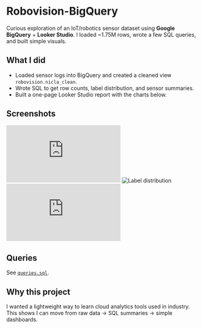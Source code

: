 # Robovision-BigQuery

Curious exploration of an IoT/robotics sensor dataset using **Google BigQuery** + **Looker Studio**.
I loaded ~1.75M rows, wrote a few SQL queries, and built simple visuals.

## What I did
- Loaded sensor logs into BigQuery and created a cleaned view `robovision.nicla_clean`.
- Wrote SQL to get row counts, label distribution, and sensor summaries.
- Built a one-page Looker Studio report with the charts below.

## Screenshots
![Row count](https://github.com/lavj1462/Robovision-BigQuery/blob/35f93a9d1909e04f95ce7fb6cb062002475c7160/01_row_count%20(1).pdf)
![Label distribution]([images/02_label_distribution.png](https://github.com/lavj1462/Robovision-BigQuery/blob/35f93a9d1909e04f95ce7fb6cb062002475c7160/02_label_distribution.pdf))
![Top temperatures](https://github.com/lavj1462/Robovision-BigQuery/blob/35f93a9d1909e04f95ce7fb6cb062002475c7160/03_top_temps.pdf)

## Queries
See [`queries.sql`](queries.sql).

## Why this project
I wanted a lightweight way to learn cloud analytics tools used in industry.  
This shows I can move from raw data → SQL summaries → simple dashboards.
